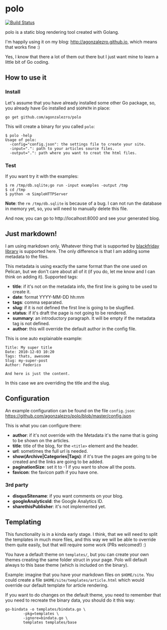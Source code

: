polo
====

[![Build Status](https://travis-ci.org/agonzalezro/polo.png)](https://travis-ci.org/agonzalezro/polo)

polo is a static blog rendering tool created with Golang.

I'm happily using it on my blog: http://agonzalezro.github.io, which means that
works fine :)

Yes, I know that there a lot of them out there but I just want mine to learn a
little bit of Go coding.


How to use it
-------------

### Install

Let's assume that you have already installed some other Go package, so, you
already have Go installed and `$GOPATH` in place:

	go get github.com/agonzalezro/polo

This will create a binary for you called `polo`:

    $ polo -help
    Usage of polo:
      -config="config.json": the settings file to create your site.
      -input=".": path to your articles source files.
      -output=".": path where you want to creat the html files.

### Test

If you want try it with the examples:

    $ rm /tmp/db.sqlite;go run -input examples -output /tmp
    $ cd /tmp
    $ python -m SimpleHTTPServer

**Note**: the ``rm /tmp/db.sqlite`` is because of a bug. I can not run the
database in memory yet, so, you will need to manually delete this file.

And now, you can go to http://localhost:8000 and see your generated blog.


Just markdown!
--------------

I am using markdown only. Whatever thing that is supported by [blackfriday
library](https://github.com/russross/blackfriday) is supported here. The only
difference is that I am adding some metadata to the files.

This metadata is using exactly the same format than the one used on Pelican,
but we don't care about all of it (if you do, let me know and I can think on
adding it). Supported tags:

- **title**: if it's not on the metadata info, the first line is going to be
  used to create it.
- **date**: format YYYY-MM-DD hh:mm
- **tags**: comma separated.
- **slug**: if it is not defined the first line is going to be slugified.
- **status**: if it's draft the page is not going to be rendered.
- **summary**: an introductory paragraph. It will be empty if the metadata tag
  is not defined.
- **author**: this will override the default author in the config file.

This is one auto explainable example:

    Title: My super title
    Date: 2010-12-03 10:20
    Tags: thats, awesome
    Slug: my-super-post
    Author: Federico

    And here is just the content.

In this case we are overriding the title and the slug.


Configuration
-------------

An example configuration can be found on the file `config.json`:
https://github.com/agonzalezro/polo/blob/master/config.json

This is what you can configure there:

- **author**: if it's not override with the Metadata it's the name that is
  going to be shown on the articles.
- **title**: title of the blog, for the `<title>` element and the header.
- **url**: sometimes the full url is needed.
- **show(Archive|Categories|Tags)**: if it's true the pages are going to be
  created and the links are going to be added.
- **paginationSize**: set it to -1 if you want to show all the posts.
- **favicon**: the favicon path if you have one.

### 3rd party

- **disqusSitename**: if you want comments on your blog.
- **googleAnalyticsId**: the Google Analytics ID.
- **sharethisPublisher**: it's not implemented yet.


Templating
----------

This functionality is in a kinda early stage. I think, that we will need to
split the templates in much more files, and this way we will be able to
override them quite easily, but that will require some work (PRs welcomed!) :)

You have a default theme on `templates/`, but you can create your own themes
creating the same folder struct in your page. Polo will default always to this
base theme (which is included on the binary).

Example: imagine that you have your markdown files on `$HOME/site`. You could
create a file `$HOME/site/templates/article.html` which would override our
default template for article rendering.

If you want to do changes on the default theme, you need to remember that you
need to recreate the binary data, you should do it this way:

	go-bindata -o templates/bindata.go \
            -pkg=templates \
            -ignore=bindata.go \
            templates templates/base
